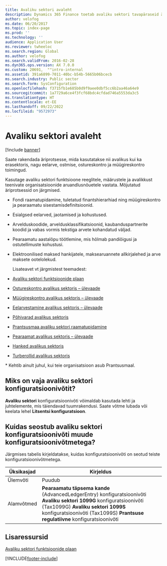 ```yaml
---
title: Avaliku sektori avaleht
description: Dynamics 365 Finance toetab avaliku sektori tavapäraseid äriprotsesse. Nende toimingute hulka kuuluvad eelarvestamise, ostmise, ostureskontro ja müügireskontro ülesandeid.
author: velofog
ms.date: 06/20/2017
ms.topic: index-page
ms.prod: ''
ms.technology: ''
audience: Application User
ms.reviewer: twheeloc
ms.search.region: Global
ms.author: velofog
ms.search.validFrom: 2016-02-28
ms.dyn365.ops.version: AX 7.0.0
ms.custom: 20691,  ""intro-internal
ms.assetid: 391a6899-7011-40bc-b54b-5665b06bcecb
ms.search.industry: Public sector
ms.search.form: SysConfiguration
ms.openlocfilehash: f3715fb1e685b0d9f9aee0dbf5cc6b2aa46a64e9
ms.sourcegitcommit: 1a7729a6ce4f3fcf68bdc4cfdad746a5553da3c5
ms.translationtype: HT
ms.contentlocale: et-EE
ms.lasthandoff: 09/22/2022
ms.locfileid: "9572973"
---
```

# <a name="public-sector-home-page"></a>Avaliku sektori avaleht

[!include [banner](../includes/banner.md)]

Saate rakendada äriprotsesse, mida kasutatakse nii avalikus kui ka erasektoris, nagu eelarve, ostmise, ostureskontro ja müügireskontro toimingud. 

Kasutage avaliku sektori funktsioone reeglitele, määrustele ja avalikkust teenivate organisatsioonide aruandlusnõuetele vastata. Mõjutatud äriprotsessid on järgmised. 

- Fondi raamatupidamine, tuletatud finantshierarhiad ning müügireskontro ja pearaamatu sisestamisdefinitsioonid.
- Esialgsed eelarved, jaotamised ja kohustused.
- Arvelduskoodide, arveldusklassifikatsioonid, kaubanduspartnerite koodid ja vabas vormis tekstiga arvete kohandatud väljad.
- Pearaamatu aastalõpu töötlemine, mis hõlmab pandiõigusi ja ostutellimuste kohustusi.
- Elektroonilised maksed hankijatele, maksearuannete allkirjalehed ja arve maksete ootelolekud.

  Lisateavet vt järgmistest teemadest:

- [Avaliku sektori funktsioonide plaan](plan-public-sector-functionality.md)
- [Ostureskontro avalikus sektoris – ülevaade](accounts-payable-public-sector.md)
- [Müügireskontro avalikus sektoris – ülevaade](accounts-receivable-public-sector.md)
- [Eelarvestamine avalikus sektoris – ülevaade](budgeting-public-sector.md)
- [Põhivarad avalikus sektoris](fixed-asset-public-sector.md)
- [Prantsusmaa avaliku sektori raamatupidamine](../localizations/emea-fra-public-sector-accounting.md)
- [Pearaamat avalikus sektoris – ülevaade](general-ledger-public-sector.md)
- [Hanked avalikus sektoris](procurement-sourcing-public-sector.md)
- [Turberollid avalikus sektoris](security-roles-public-sector.md)

\* Kehtib ainult juhul, kui teie organisatsioon asub Prantsusmaal.

## <a name="why-do-i-need-the-public-sector-configuration-key"></a>Miks on vaja avaliku sektori konfiguratsioonivõtit?
**Avaliku sektori** konfiguratsioonivõti võimaldab kasutada lehti ja juhtelemente, mis täiendavad tuumrakendusi. Saate võtme lubada või keelata lehel **Litsentsi konfiguratsioon**.

## <a name="how-does-the-public-sector-configuration-key-relate-to-other-configuration-keys"></a>Kuidas seostub avaliku sektori konfiguratsioonivõti muude konfiguratsioonivõtmetega?
Järgmises tabelis kirjeldatakse, kuidas konfiguratsioonivõti on seotud teiste konfiguratsioonivõtmetega.

|   **Üksikasjad**         |              **Kirjeldus**                                                                                                                                                                                        |
|------------|---------------------------------------------------------------------------------------------------------------------------------------------------------------------------------------------------------------------|
| Ülemvõti | Puudub                                                                                                                                                                                                                |
| Alamvõtmed | **Pearaamatu täpsema kande** (AdvancedLedgerEntry) konfiguratsioonivõti **Avaliku sektori 1099G** konfiguratsioonivõti (Tax1099G) **Avaliku sektori 1099S** konfiguratsioonivõti (Tax1099S) **Prantsuse regulatiivne** konfiguratsioonivõti |


## <a name="additional-resources"></a>Lisaressursid

[Avaliku sektori funktsioonide plaan](plan-public-sector-functionality.md)





[!INCLUDE[footer-include](../../includes/footer-banner.md)]
